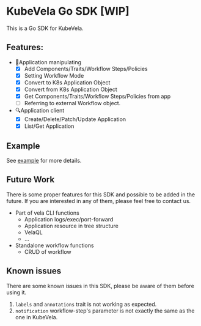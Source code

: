 # KubeVela Go SDK [WIP]

This is a Go SDK for KubeVela. 

## Features:

- 🔧Application manipulating
  - [x] Add Components/Traits/Workflow Steps/Policies
  - [x] Setting Workflow Mode
  - [x] Convert to K8s Application Object
  - [x] Convert from K8s Application Object
  - [x] Get Components/Traits/Workflow Steps/Policies from app
  - [ ] Referring to external Workflow object.
- 🔍Application client
  - [x] Create/Delete/Patch/Update Application
  - [x] List/Get Application
 
## Example

See [example](./example) for more details.

## Future Work

There is some proper features for this SDK and possible to be added in the future. If you are interested in any of them, please feel free to contact us.

- Part of vela CLI functions
  - Application logs/exec/port-forward
  - Application resource in tree structure
  - VelaQL
  - ...
- Standalone workflow functions
  - CRUD of workflow

## Known issues

There are some known issues in this SDK, please be aware of them before using it. 

1. `labels` and `annotations` trait is not working as expected.
2. `notification` workflow-step's parameter is not exactly the same as the one in KubeVela.
